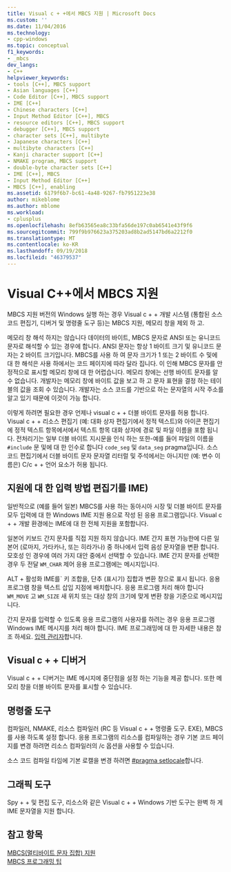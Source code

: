 ```yaml
---
title: Visual c + +에서 MBCS 지원 | Microsoft Docs
ms.custom: ''
ms.date: 11/04/2016
ms.technology:
- cpp-windows
ms.topic: conceptual
f1_keywords:
- _mbcs
dev_langs:
- C++
helpviewer_keywords:
- tools [C++], MBCS support
- Asian languages [C++]
- Code Editor [C++], MBCS support
- IME [C++]
- Chinese characters [C++]
- Input Method Editor [C++], MBCS
- resource editors [C++], MBCS support
- debugger [C++], MBCS support
- character sets [C++], multibyte
- Japanese characters [C++]
- multibyte characters [C++]
- Kanji character support [C++]
- NMAKE program, MBCS support
- double-byte character sets [C++]
- IME [C++], MBCS
- Input Method Editor [C++]
- MBCS [C++], enabling
ms.assetid: 6179f6b7-bc61-4a48-9267-fb7951223e38
author: mikeblome
ms.author: mblome
ms.workload:
- cplusplus
ms.openlocfilehash: 8efb63565ea8c33bfa56de197c0ab6541e43f9f6
ms.sourcegitcommit: 799f9b976623a375203ad8b2ad5147bd6a2212f0
ms.translationtype: MT
ms.contentlocale: ko-KR
ms.lasthandoff: 09/19/2018
ms.locfileid: "46379537"
---
```

# <a name="mbcs-support-in-visual-c"></a>Visual C++에서 MBCS 지원

MBCS 지원 버전의 Windows 실행 하는 경우 Visual c + + 개발 시스템 (통합된 소스 코드 편집기, 디버거 및 명령줄 도구 등)는 MBCS 지원, 메모리 창을 제외 하 고.

메모리 창 해석 하지는 않습니다 데이터의 바이트, MBCS 문자로 ANSI 또는 유니코드 문자로 해석할 수 있는 경우에 합니다. ANSI 문자는 항상 1 바이트 크기 및 유니코드 문자는 2 바이트 크기입니다. MBCS를 사용 하 여 문자 크기가 1 또는 2 바이트 수 및에 대 한 해석은 사용 하에서는 코드 페이지에 따라 달라 집니다. 이 인해 MBCS 문자를 안정적으로 표시할 메모리 창에 대 한 어렵습니다. 메모리 창에는 선행 바이트 문자를 알 수 없습니다. 개발자는 메모리 창에 바이트 값을 보고 하 고 문자 표현을 결정 하는 테이블의 값을 조회 수 있습니다. 개발자는 소스 코드를 기반으로 하는 문자열의 시작 주소를 알고 있기 때문에 이것이 가능 합니다.

이렇게 하려면 필요한 경우 언제나 visual c + + 더블 바이트 문자를 허용 합니다. Visual c + + 리소스 편집기 (예: 대화 상자 편집기에서 정적 텍스트)와 아이콘 편집기에 정적 텍스트 항목에서에서 텍스트 항목 대화 상자에 경로 및 파일 이름을 포함 됩니다. 전처리기는 일부 더블 바이트 지시문을 인식 하는 또한-예를 들어 파일의 이름을 `#include` 문 및에 대 한 인수로 합니다 `code_seg` 및 `data_seg` pragma입니다. 소스 코드 편집기에서 더블 바이트 문자 문자열 리터럴 및 주석에서는 아니지만 (예: 변수 이름은) C/c + + 언어 요소가 허용 됩니다.

##  <a name="_core_support_for_the_input_method_editor_.28.ime.29"></a> 지원에 대 한 입력 방법 편집기를 IME)

일반적으로 (예를 들어 일본) MBCS를 사용 하는 동아시아 시장 및 더블 바이트 문자를 모두 입력에 대 한 Windows IME 지원 용으로 작성 된 응용 프로그램입니다. Visual c + + 개발 환경에는 IME에 대 한 전체 지원을 포함합니다.

일본어 키보드 간지 문자를 직접 지원 하지 않습니다. IME 간지 표현 가능한에 다른 일본어 (로마지, 가타카나, 또는 히라가나) 중 하나에서 입력 음성 문자열을 변환 합니다. 모호성 인 경우에 여러 가지 대안 중에서 선택할 수 있습니다. IME 간지 문자를 선택한 경우 두 전달 `WM_CHAR` 제어 응용 프로그램에는 메시지입니다.

ALT + 활성화 IME를\` 키 조합을, 단추 (표시기) 집합과 변환 창으로 표시 됩니다. 응용 프로그램 창을 텍스트 삽입 지점에 배치합니다. 응용 프로그램 처리 해야 합니다 `WM_MOVE` 고 `WM_SIZE` 새 위치 또는 대상 창의 크기에 맞게 변환 창을 기준으로 메시지입니다.

간지 문자를 입력할 수 있도록 응용 프로그램의 사용자를 하려는 경우 응용 프로그램 Windows IME 메시지를 처리 해야 합니다. IME 프로그래밍에 대 한 자세한 내용은 참조 하세요. [입력 관리자](/windows/desktop/intl/input-method-manager)합니다.

## <a name="visual-c-debugger"></a>Visual c + + 디버거

Visual c + + 디버거는 IME 메시지에 중단점을 설정 하는 기능을 제공 합니다. 또한 메모리 창을 더블 바이트 문자를 표시할 수 있습니다.

## <a name="command-line-tools"></a>명령줄 도구

컴파일러, NMAKE, 리소스 컴파일러 (RC 등 Visual c + + 명령줄 도구. EXE), MBCS를 사용 하도록 설정 합니다. 응용 프로그램의 리소스를 컴파일하는 경우 기본 코드 페이지를 변경 하려면 리소스 컴파일러의 /c 옵션을 사용할 수 있습니다.

소스 코드 컴파일 타임에 기본 로캘을 변경 하려면 [#pragma setlocale](../preprocessor/setlocale.md)합니다.

## <a name="graphical-tools"></a>그래픽 도구

Spy + + 및 편집 도구, 리소스와 같은 Visual c + + Windows 기반 도구는 완벽 하 게 IME 문자열을 지원 합니다.

## <a name="see-also"></a>참고 항목

[MBCS(멀티바이트 문자 집합) 지원](../text/support-for-multibyte-character-sets-mbcss.md)<br/>
[MBCS 프로그래밍 팁](../text/mbcs-programming-tips.md)